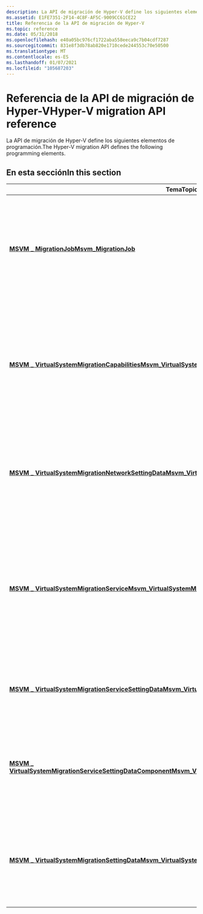 ```yaml
---
description: La API de migración de Hyper-V define los siguientes elementos de programación.
ms.assetid: E1FE7351-2F14-4C8F-AF5C-9009CC61CE22
title: Referencia de la API de migración de Hyper-V
ms.topic: reference
ms.date: 05/31/2018
ms.openlocfilehash: e40a05bc976cf1722aba558eeca9c7b04cdf7287
ms.sourcegitcommit: 831e8f3db78ab820e1710cede244553c70e50500
ms.translationtype: MT
ms.contentlocale: es-ES
ms.lasthandoff: 01/07/2021
ms.locfileid: "105687203"
---
```

# <a name="hyper-v-migration-api-reference"></a><span data-ttu-id="5d427-103">Referencia de la API de migración de Hyper-V</span><span class="sxs-lookup"><span data-stu-id="5d427-103">Hyper-V migration API reference</span></span>

<span data-ttu-id="5d427-104">La API de migración de Hyper-V define los siguientes elementos de programación.</span><span class="sxs-lookup"><span data-stu-id="5d427-104">The Hyper-V migration API defines the following programming elements.</span></span>

## <a name="in-this-section"></a><span data-ttu-id="5d427-105">En esta sección</span><span class="sxs-lookup"><span data-stu-id="5d427-105">In this section</span></span>



| <span data-ttu-id="5d427-106">Tema</span><span class="sxs-lookup"><span data-stu-id="5d427-106">Topic</span></span>                                                                                                                                | <span data-ttu-id="5d427-107">Descripción</span><span class="sxs-lookup"><span data-stu-id="5d427-107">Description</span></span>                                                                                                                                                                                         |
|--------------------------------------------------------------------------------------------------------------------------------------|-----------------------------------------------------------------------------------------------------------------------------------------------------------------------------------------------------|
| [<span data-ttu-id="5d427-108">**MSVM \_ MigrationJob**</span><span class="sxs-lookup"><span data-stu-id="5d427-108">**Msvm\_MigrationJob**</span></span>](msvm-migrationjob.md)<br/>                                                                           | <span data-ttu-id="5d427-109">Esta clase representa un trabajo de operación de migración creado para el almacenamiento o la migración del sistema virtual por el servicio de migración del sistema virtual.</span><span class="sxs-lookup"><span data-stu-id="5d427-109">This class represents a migration operation job created for storage or virtual system migration by the virtual system migration service.</span></span><br/>                                                 |
| [<span data-ttu-id="5d427-110">**MSVM \_ VirtualSystemMigrationCapabilities**</span><span class="sxs-lookup"><span data-stu-id="5d427-110">**Msvm\_VirtualSystemMigrationCapabilities**</span></span>](msvm-virtualsystemmigrationcapabilities.md)<br/>                               | <span data-ttu-id="5d427-111">Define los medios por los que un cliente puede detectar los métodos proporcionados por el servicio de migración y el intervalo válido de datos de configuración de migración del sistema virtual.</span><span class="sxs-lookup"><span data-stu-id="5d427-111">Defines the means by which a client can discover the methods provided by the migration service, and valid range of virtual system migration setting data.</span></span><br/>                                |
| [<span data-ttu-id="5d427-112">**MSVM \_ VirtualSystemMigrationNetworkSettingData**</span><span class="sxs-lookup"><span data-stu-id="5d427-112">**Msvm\_VirtualSystemMigrationNetworkSettingData**</span></span>](msvm-virtualsystemmigrationnetworksettingdata.md)<br/>                   | <span data-ttu-id="5d427-113">Representa la red en la que el servicio de migración del sistema virtual está escuchando la migración de sistema virtual entrante.</span><span class="sxs-lookup"><span data-stu-id="5d427-113">Represents the network on which the virtual system migration service is listening for incoming virtual system migration.</span></span><br/>                                                                 |
| [<span data-ttu-id="5d427-114">**MSVM \_ VirtualSystemMigrationService**</span><span class="sxs-lookup"><span data-stu-id="5d427-114">**Msvm\_VirtualSystemMigrationService**</span></span>](msvm-virtualsystemmigrationservice.md)<br/>                                         | <span data-ttu-id="5d427-115">Representa el servicio de migración del sistema virtual.</span><span class="sxs-lookup"><span data-stu-id="5d427-115">Represents the virtual system migration service.</span></span> <span data-ttu-id="5d427-116">Se usa para migrar un sistema virtual o para migrar el almacenamiento de un sistema virtual de una plataforma de virtualización a otra.</span><span class="sxs-lookup"><span data-stu-id="5d427-116">It is used for migrating a virtual system or for migrating the storage of a virtual system from one virtualization platform to another.</span></span><br/> |
| [<span data-ttu-id="5d427-117">**MSVM \_ VirtualSystemMigrationServiceSettingData**</span><span class="sxs-lookup"><span data-stu-id="5d427-117">**Msvm\_VirtualSystemMigrationServiceSettingData**</span></span>](msvm-virtualsystemmigrationservicesettingdata.md)<br/>                   | <span data-ttu-id="5d427-118">Representa la configuración para el servicio de migración del sistema virtual en un host.</span><span class="sxs-lookup"><span data-stu-id="5d427-118">Represents the settings for the virtual system migration service on a host.</span></span><br/>                                                                                                              |
| [<span data-ttu-id="5d427-119">**MSVM \_ VirtualSystemMigrationServiceSettingDataComponent**</span><span class="sxs-lookup"><span data-stu-id="5d427-119">**Msvm\_VirtualSystemMigrationServiceSettingDataComponent**</span></span>](msvm-virtualsystemmigrationservicesettingdatacomponent.md)<br/> | <span data-ttu-id="5d427-120">Asociación que se usa para representar la configuración de red de la migración del sistema virtual del servicio de migración del sistema virtual.</span><span class="sxs-lookup"><span data-stu-id="5d427-120">An association used to represent virtual system migration network settings of the virtual system migration service.</span></span><br/>                                                                      |
| [<span data-ttu-id="5d427-121">**MSVM \_ VirtualSystemMigrationSettingData**</span><span class="sxs-lookup"><span data-stu-id="5d427-121">**Msvm\_VirtualSystemMigrationSettingData**</span></span>](msvm-virtualsystemmigrationsettingdata.md)<br/>                                 | <span data-ttu-id="5d427-122">Representa la configuración de migración para migrar un sistema virtual y el almacenamiento conectado a un sistema virtual.</span><span class="sxs-lookup"><span data-stu-id="5d427-122">Represents the migration settings for migrating a virtual system and the storage attached to a virtual system.</span></span><br/>                                                                           |



 

 

 




